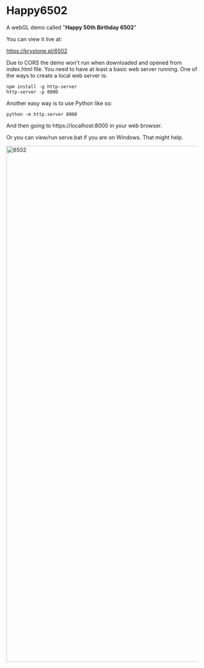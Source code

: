# Happy6502
A webGL demo called "**Happy 50th Birthday 6502**"

You can view it live at:

https://krystone.pl/6502

Due to CORS the demo won't run when downloaded and opened from index.html file. You need to have at least a basic web server running. One of the ways to create a local web server is:

```
npm install -g http-server
http-server -p 8000
```

Another easy way is to use Python like so:

```
python -m http.server 8000
```

And then going to https://localhost:8000 in your web browser.


Or you can view/run serve.bat if you are on Windows. That might help.

<img width="1361" alt="6502" src="https://github.com/user-attachments/assets/daab4666-9e15-4aa1-852e-f7161aac0561" />
